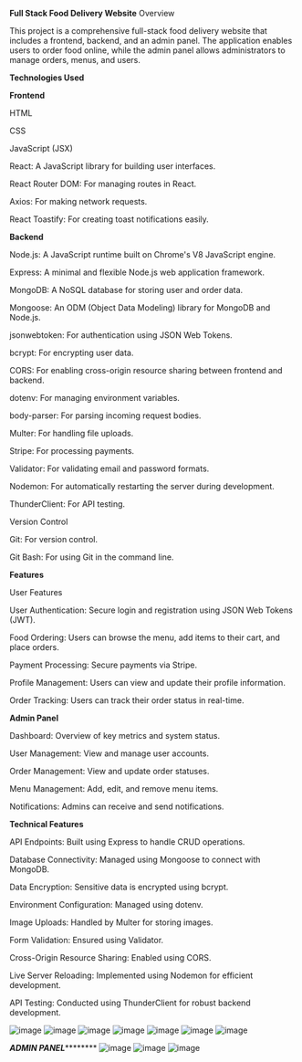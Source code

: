 **Full Stack Food Delivery Website**
Overview


This project is a comprehensive full-stack food delivery website that includes a frontend, backend, and an admin panel. The application enables users to order food online, while the admin panel allows administrators to manage orders, menus, and users.

**Technologies Used**


**Frontend**

HTML


CSS


JavaScript (JSX)


React: A JavaScript library for building user interfaces.


React Router DOM: For managing routes in React.


Axios: For making network requests.


React Toastify: For creating toast notifications easily.


**Backend**



Node.js: A JavaScript runtime built on Chrome's V8 JavaScript engine.


Express: A minimal and flexible Node.js web application framework.


MongoDB: A NoSQL database for storing user and order data.


Mongoose: An ODM (Object Data Modeling) library for MongoDB and Node.js.


jsonwebtoken: For authentication using JSON Web Tokens.


bcrypt: For encrypting user data.


CORS: For enabling cross-origin resource sharing between frontend and backend.


dotenv: For managing environment variables.


body-parser: For parsing incoming request bodies.


Multer: For handling file uploads.


Stripe: For processing payments.


Validator: For validating email and password formats.


Nodemon: For automatically restarting the server during development.


ThunderClient: For API testing.


Version Control


Git: For version control.


Git Bash: For using Git in the command line.


**Features**


User Features


User Authentication: Secure login and registration using JSON Web Tokens (JWT).


Food Ordering: Users can browse the menu, add items to their cart, and place orders.


Payment Processing: Secure payments via Stripe.


Profile Management: Users can view and update their profile information.


Order Tracking: Users can track their order status in real-time.


**Admin Panel**


Dashboard: Overview of key metrics and system status.


User Management: View and manage user accounts.


Order Management: View and update order statuses.


Menu Management: Add, edit, and remove menu items.


Notifications: Admins can receive and send notifications.


**Technical Features**


API Endpoints: Built using Express to handle CRUD operations.


Database Connectivity: Managed using Mongoose to connect with MongoDB.


Data Encryption: Sensitive data is encrypted using bcrypt.


Environment Configuration: Managed using dotenv.


Image Uploads: Handled by Multer for storing images.


Form Validation: Ensured using Validator.


Cross-Origin Resource Sharing: Enabled using CORS.


Live Server Reloading: Implemented using Nodemon for efficient development.


API Testing: Conducted using ThunderClient for robust backend development.

![image](https://github.com/Vinit-Sikri/delivery_app/assets/172244095/ad8ebb0c-3112-4c6d-ac79-85a6488f3bd3)
![image](https://github.com/Vinit-Sikri/delivery_app/assets/172244095/01165d4a-2180-40fc-8d91-21f3759767a9)
![image](https://github.com/Vinit-Sikri/delivery_app/assets/172244095/bfbd4657-5add-4ddc-b25e-f59ead98b123)
![image](https://github.com/Vinit-Sikri/delivery_app/assets/172244095/ba5749e0-1d4d-4643-b385-c28486aee23c)
![image](https://github.com/Vinit-Sikri/delivery_app/assets/172244095/465e2492-720c-47ba-a921-ca8c889ed5e1)
![image](https://github.com/Vinit-Sikri/delivery_app/assets/172244095/df715848-5160-4af6-9bb7-d0a548e530a0)
![image](https://github.com/Vinit-Sikri/delivery_app/assets/172244095/cb18ea3c-90bf-4179-80d4-9273aa2ff856)

*************ADMIN PANEL*********************
![image](https://github.com/Vinit-Sikri/delivery_app/assets/172244095/7ff5bd0f-9c69-4cd4-b015-4843d7fbcccf)
![image](https://github.com/Vinit-Sikri/delivery_app/assets/172244095/b6c58707-5059-4304-8c1d-5cf121a080cf)
![image](https://github.com/Vinit-Sikri/delivery_app/assets/172244095/88018b62-3c46-4a7e-9f03-19a3c92b6c87)
